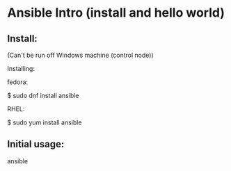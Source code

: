 # Ansible Intro (install and hello world)


## Install:

(Can't be run off Windows machine (control node))

Installing:

fedora:

$ sudo dnf install ansible


RHEL:

$ sudo yum install ansible

## Initial usage:

ansible

##

